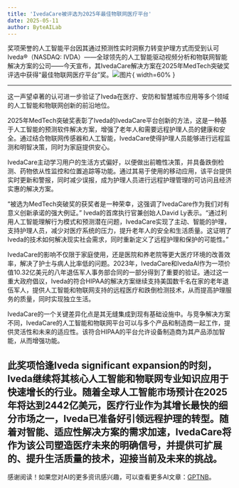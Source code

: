 ```yaml
---
title: 'IvedaCare被评选为2025年最佳物联网医疗平台'
date: 2025-05-11
author: ByteAILab
---
```


奖项荣誉的人工智能平台因其通过预测性实时洞察力转变护理方式而受到认可  
Iveda®（NASDAQ: IVDA）——全球领先的人工智能驱动视频分析和物联网智能解决方案的公司——今天宣布，其IvedaCare解决方案在2025年MedTech突破奖评选中获得“最佳物联网医疗平台”奖。![图片](https://ai-techpark.com/wp-content/uploads/Remote-Care.jpg){ width=60% }

---
这一声望卓著的认可进一步验证了Iveda在医疗、安防和智慧城市应用等多个领域的人工智能和物联网创新的前沿地位。

2025年MedTech突破奖表彰了Iveda的IvedaCare平台创新的方法，这是一种基于人工智能的预测软件解决方案，增强了老年人和需要远程护理人员的健康和安全。通过结合物联网传感器和人工智能，IvedaCare使得护理人员能够进行远程监测和明智决策，同时为家庭提供安心。

IvedaCare主动学习用户的生活方式偏好，以便做出前瞻性决策，并具备跌倒检测、药物依从性监控和位置追踪等功能。通过其易于使用的移动应用，该平台提供实时更新和警报，同时减少误报，成为护理人员进行远程护理管理的可访问且经济实惠的解决方案。

“被选为MedTech突破奖的获奖者是一种荣幸，这强调了IvedaCare作为我们对有意义创新承诺的强大例证。” Iveda的首席执行官兼创始人David Ly表示。“通过利用人工智能理解行为模式和预测潜在问题，IvedaCare实现了主动、智能的护理，支持护理人员，减少对医疗系统的压力，提升老年人的安全和生活质量。这证明了Iveda的技术如何解决现实社会需求，同时重新定义了远程护理和保护的可能性。”

IvedaCare的影响不仅限于家庭使用，还是医院和养老院等更大医疗环境的改善效率，解决了护士与病人比率低的问题。2023年，IvedaCare和IvedaAI作为一项价值10.32亿美元的八年退伍军人事务部合同的一部分得到了重要的验证。通过这一重大政府倡议，Iveda的符合HIPAA的解决方案继续支持美国数千名在家的老年退伍军人，提供人工智能和物联网支持的远程医疗和跌倒检测技术，从而提高护理服务的质量，同时实现独立生活。

IvedaCare的一个关键差异化点是其无缝集成到现有基础设施中。与竞争解决方案不同，IvedaCare的人工智能和物联网平台可以与多个产品和制造商一起工作，提供灵活性和未来的适应性。该符合HIPAA的平台允许设备制造商为其产品添加智能，从而增强功能。

此奖项恰逢Iveda significant expansion的时刻，Iveda继续将其核心人工智能和物联网专业知识应用于快速增长的行业。随着全球人工智能市场预计在2025年将达到2442亿美元，医疗行业作为其增长最快的细分市场之一，Iveda已准备好引领远程护理的转型。随着对智能、适应性解决方案的需求加速，IvedaCare将作为该公司塑造医疗未来的明确信号，并提供可扩展的、提升生活质量的技术，迎接当前及未来的挑战。
---
感谢阅读！如果您对AI的更多资讯感兴趣，可以查看更多AI文章：[GPTNB](https://gptnb.com)。